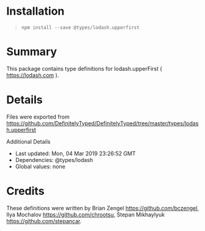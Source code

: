 # Installation
> `npm install --save @types/lodash.upperfirst`

# Summary
This package contains type definitions for lodash.upperFirst ( https://lodash.com ).

# Details
Files were exported from https://github.com/DefinitelyTyped/DefinitelyTyped/tree/master/types/lodash.upperfirst

Additional Details
 * Last updated: Mon, 04 Mar 2019 23:26:52 GMT
 * Dependencies: @types/lodash
 * Global values: none

# Credits
These definitions were written by Brian Zengel <https://github.com/bczengel>, Ilya Mochalov <https://github.com/chrootsu>, Stepan Mikhaylyuk <https://github.com/stepancar>.
